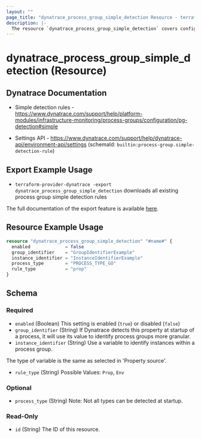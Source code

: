 ```yaml
---
layout: ""
page_title: "dynatrace_process_group_simple_detection Resource - terraform-provider-dynatrace"
description: |-
  The resource `dynatrace_process_group_simple_detection` covers configuration for process group simple detection rules
---
```


# dynatrace_process_group_simple_detection (Resource)

## Dynatrace Documentation

- Simple detection rules - https://www.dynatrace.com/support/help/platform-modules/infrastructure-monitoring/process-groups/configuration/pg-detection#simple

- Settings API - https://www.dynatrace.com/support/help/dynatrace-api/environment-api/settings (schemaId: `builtin:process-group.simple-detection-rule`)

## Export Example Usage

- `terraform-provider-dynatrace -export dynatrace_process_group_simple_detection` downloads all existing process group simple detection rules

The full documentation of the export feature is available [here](https://registry.terraform.io/providers/dynatrace-oss/dynatrace/latest/docs/guides/export-v2).

## Resource Example Usage

```terraform
resource "dynatrace_process_group_simple_detection" "#name#" {
  enabled             = false
  group_identifier    = "GroupIdentifierExample"
  instance_identifier = "InstanceIdentifierExample"
  process_type        = "PROCESS_TYPE_GO"
  rule_type           = "prop"
}
```

<!-- schema generated by tfplugindocs -->
## Schema

### Required

- `enabled` (Boolean) This setting is enabled (`true`) or disabled (`false`)
- `group_identifier` (String) If Dynatrace detects this property at startup of a process, it will use its value to identify process groups more granular.
- `instance_identifier` (String) Use a variable to identify instances within a process group.

The type of variable is the same as selected in 'Property source'.
- `rule_type` (String) Possible Values: `Prop`, `Env`

### Optional

- `process_type` (String) Note: Not all types can be detected at startup.

### Read-Only

- `id` (String) The ID of this resource.
 